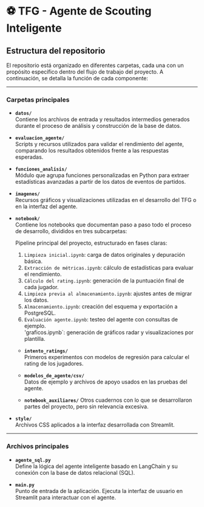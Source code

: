 # ⚽ TFG - Agente de Scouting Inteligente

## Estructura del repositorio

El repositorio está organizado en diferentes carpetas, cada una con un propósito específico dentro del flujo de trabajo del proyecto. A continuación, se detalla la función de cada componente:

---

### Carpetas principales

- **`datos/`**  
  Contiene los archivos de entrada y resultados intermedios generados durante el proceso de análisis y construcción de la base de datos.

- **`evaluacion_agente/`**  
  Scripts y recursos utilizados para validar el rendimiento del agente, comparando los resultados obtenidos frente a las respuestas esperadas.

- **`funciones_analisis/`**  
  Módulo que agrupa funciones personalizadas en Python para extraer estadísticas avanzadas a partir de los datos de eventos de partidos.

- **`imagenes/`**  
  Recursos gráficos y visualizaciones utilizadas en el desarrollo del TFG o en la interfaz del agente.

- **`notebook/`**  
  Contiene los notebooks que documentan paso a paso todo el proceso de desarrollo, divididos en tres subcarpetas:

  Pipeline principal del proyecto, estructurado en fases claras:
    1. `Limpieza inicial.ipynb`: carga de datos originales y depuración básica.  
    2. `Extracción de métricas.ipynb`: cálculo de estadísticas para evaluar el rendimiento.  
    3. `Cálculo del rating.ipynb`: generación de la puntuación final de cada jugador.  
    4. `Limpieza previa al almacenamiento.ipynb`: ajustes antes de migrar los datos.  
    5. `Almacenamiento.ipynb`: creación del esquema y exportación a PostgreSQL.  
    6. `Evaluación agente.ipynb`: testeo del agente con consultas de ejemplo.  
  'graficos.ipynb`: generación de gráficos radar y visualizaciones por plantilla.

  - **`intento_ratings/`**  
    Primeros experimentos con modelos de regresión para calcular el rating de los jugadores.

  - **`modelos_de_agente/csv/`**  
    Datos de ejemplo y archivos de apoyo usados en las pruebas del agente.

  - **`notebook_auxiliares/`**
    Otros cuadernos con lo que se desarrollaron partes del proyecto, pero sin relevancia excesiva.  
    

- **`style/`**  
  Archivos CSS aplicados a la interfaz desarrollada con Streamlit.

---

### Archivos principales

- **`agente_sql.py`**  
  Define la lógica del agente inteligente basado en LangChain y su conexión con la base de datos relacional (SQL).

- **`main.py`**  
  Punto de entrada de la aplicación. Ejecuta la interfaz de usuario en Streamlit para interactuar con el agente.
